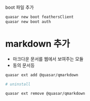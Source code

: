 #
boot 파일 추가
```sh
quasar new boot feathersClient
quasar new boot auth
```


# markdown 추가
- 마크다운 문서를 웹에서 보여주는 모듈
- 동의 문서등
```sh
quasar ext add @quasar/qmarkdown

# uninstall

quasar ext remove @quasar/qmarkdown
```